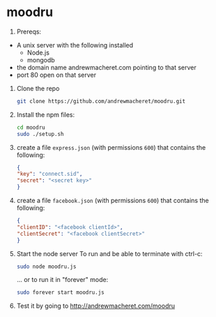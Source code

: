moodru
======

1. Prereqs:
 * A unix server with the following installed
   * Node.js
   * mongodb
 * the domain name andrewmacheret.com pointing to that server
 * port 80 open on that server

1. Clone the repo
   ```sh
   git clone https://github.com/andrewmacheret/moodru.git
   ```

1. Install the npm files:
   ```sh
   cd moodru
   sudo ./setup.sh
   ```

1. create a file `express.json` (with permissions `600`) that contains the following: 
   ```json
   {
   "key": "connect.sid",
   "secret": "<secret key>"
   }
   ```

1. create a file `facebook.json` (with permissions `600`) that contains the following:
   ```json
   {
   "clientID": "<facebook clientId>",
   "clientSecret": "<facebook clientSecret>"
   }
   ```

1. Start the node server
   To run and be able to terminate with ctrl-c:
   ```sh
   sudo node moodru.js
   ```
   ... or to run it in "forever" mode:
   ```sh
   sudo forever start moodru.js
   ```

1. Test it by going to http://andrewmacheret.com/moodru

